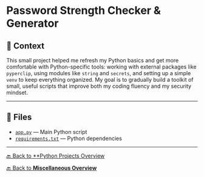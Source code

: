 # Password Strength Checker & Generator

## 📌 Context

This small project helped me refresh my Python basics and get more comfortable with Python-specific tools: working with external packages like `pyperclip`, using modules like `string` and `secrets`, and setting up a simple `venv` to keep everything organized. My goal is to gradually build a toolkit of small, useful scripts that improve both my coding fluency and my security mindset.

---

## 📁 Files

- [`app.py`](app.py) — Main Python script
- [`requirements.txt`](requirements.txt) — Python dependencies

---

[🔙 Back to **Python Projects Overview](../README.md)

[🔙 Back to **Miscellaneous Overview**](README.md)
